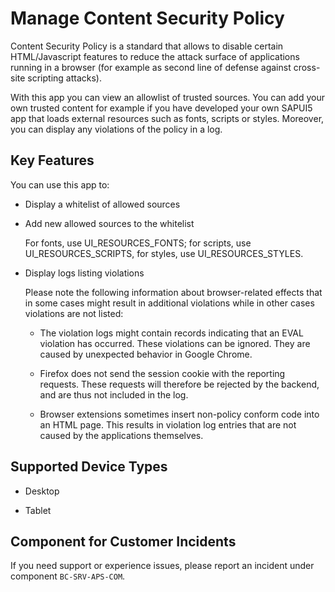 <!-- loio31d793c8a80644a9bc25b1e1b3ee147e -->

# Manage Content Security Policy



Content Security Policy is a standard that allows to disable certain HTML/Javascript features to reduce the attack surface of applications running in a browser \(for example as second line of defense against cross-site scripting attacks\).

With this app you can view an allowlist of trusted sources. You can add your own trusted content for example if you have developed your own SAPUI5 app that loads external resources such as fonts, scripts or styles. Moreover, you can display any violations of the policy in a log.



## Key Features

You can use this app to:



-   Display a whitelist of allowed sources

-   Add new allowed sources to the whitelist

    For fonts, use UI\_RESOURCES\_FONTS; for scripts, use UI\_RESOURCES\_SCRIPTS, for styles, use UI\_RESOURCES\_STYLES.

-   Display logs listing violations

    Please note the following information about browser-related effects that in some cases might result in additional violations while in other cases violations are not listed:

    -   The violation logs might contain records indicating that an EVAL violation has occurred. These violations can be ignored. They are caused by unexpected behavior in Google Chrome.

    -   Firefox does not send the session cookie with the reporting requests. These requests will therefore be rejected by the backend, and are thus not included in the log.

    -   Browser extensions sometimes insert non-policy conform code into an HTML page. This results in violation log entries that are not caused by the applications themselves.





<a name="loio31d793c8a80644a9bc25b1e1b3ee147e__supported_devices"/>

## Supported Device Types

-   Desktop

-   Tablet




<a name="loio31d793c8a80644a9bc25b1e1b3ee147e__customer_component"/>

## Component for Customer Incidents

If you need support or experience issues, please report an incident under component ``BC-SRV-APS-COM``.


